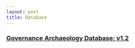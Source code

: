 ```yaml
---
layout: post
title: Database
---
```


### [Governance Archaeology Database: v1.2](https://airtable.com/appvYlkHheYBuvDdR/shrPD4OrKdIMAfgwP)
